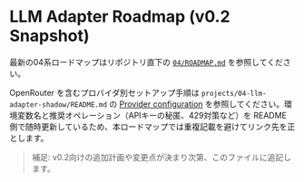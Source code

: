 # LLM Adapter Roadmap (v0.2 Snapshot)

最新の04系ロードマップはリポジトリ直下の [`04/ROADMAP.md`](../../../04/ROADMAP.md) を参照してください。

OpenRouter を含むプロバイダ別セットアップ手順は `projects/04-llm-adapter-shadow/README.md` の [Provider configuration](../../../projects/04-llm-adapter-shadow/README.md#provider-configuration) を参照してください。環境変数名と推奨オペレーション（APIキーの秘匿、429対策など）を README 側で随時更新しているため、本ロードマップでは重複記載を避けてリンク先を正とします。

> 補足: v0.2向けの追加計画や変更点が決まり次第、このファイルに追記します。
